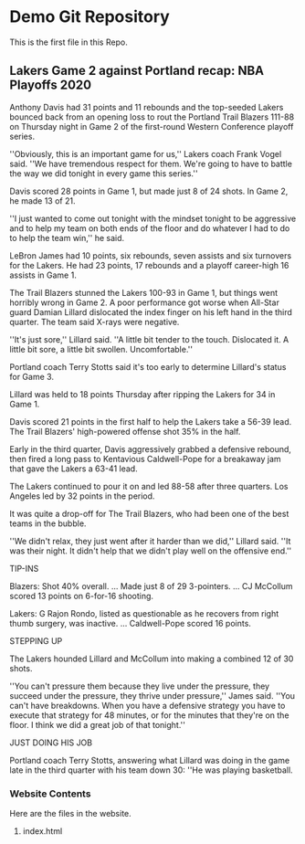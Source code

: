 # Demo Git Repository
This is the first file in this Repo.

## Lakers Game 2 against Portland recap: NBA Playoffs 2020
Anthony Davis had 31 points and 11 rebounds and the top-seeded Lakers bounced back from an opening loss to rout the Portland Trail Blazers 111-88 on Thursday night in Game 2 of the first-round Western Conference playoff series.

''Obviously, this is an important game for us,'' Lakers coach Frank Vogel said. ''We have tremendous respect for them. We're going to have to battle the way we did tonight in every game this series.''

Davis scored 28 points in Game 1, but made just 8 of 24 shots. In Game 2, he made 13 of 21.

''I just wanted to come out tonight with the mindset tonight to be aggressive and to help my team on both ends of the floor and do whatever I had to do to help the team win,'' he said.

LeBron James had 10 points, six rebounds, seven assists and six turnovers for the Lakers. He had 23 points, 17 rebounds and a playoff career-high 16 assists in Game 1.

The Trail Blazers stunned the Lakers 100-93 in Game 1, but things went horribly wrong in Game 2. A poor performance got worse when All-Star guard Damian Lillard dislocated the index finger on his left hand in the third quarter. The team said X-rays were negative.

''It's just sore,'' Lillard said. ''A little bit tender to the touch. Dislocated it. A little bit sore, a little bit swollen. Uncomfortable.''

Portland coach Terry Stotts said it's too early to determine Lillard's status for Game 3.

Lillard was held to 18 points Thursday after ripping the Lakers for 34 in Game 1.

Davis scored 21 points in the first half to help the Lakers take a 56-39 lead. The Trail Blazers' high-powered offense shot 35% in the half.

Early in the third quarter, Davis aggressively grabbed a defensive rebound, then fired a long pass to Kentavious Caldwell-Pope for a breakaway jam that gave the Lakers a 63-41 lead.

The Lakers continued to pour it on and led 88-58 after three quarters. Los Angeles led by 32 points in the period.

It was quite a drop-off for The Trail Blazers, who had been one of the best teams in the bubble.

''We didn't relax, they just went after it harder than we did,'' Lillard said. ''It was their night. It didn't help that we didn't play well on the offensive end.''

TIP-INS

Blazers: Shot 40% overall. ... Made just 8 of 29 3-pointers. ... CJ McCollum scored 13 points on 6-for-16 shooting.

Lakers: G Rajon Rondo, listed as questionable as he recovers from right thumb surgery, was inactive. ... Caldwell-Pope scored 16 points.

STEPPING UP

The Lakers hounded Lillard and McCollum into making a combined 12 of 30 shots.

''You can't pressure them because they live under the pressure, they succeed under the pressure, they thrive under pressure,'' James said. ''You can't have breakdowns. When you have a defensive strategy you have to execute that strategy for 48 minutes, or for the minutes that they're on the floor. I think we did a great job of that tonight.''

JUST DOING HIS JOB

Portland coach Terry Stotts, answering what Lillard was doing in the game late in the third quarter with his team down 30: ''He was playing basketball.

### Website Contents
Here are the files in the website.
1. index.html
